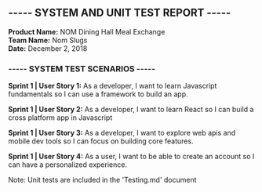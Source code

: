 ## ----- SYSTEM AND UNIT TEST REPORT -----
**Product Name:** NOM Dining Hall Meal Exchange  
**Team Name:** Nom Slugs  
**Date:** December 2, 2018  


### ----- SYSTEM TEST SCENARIOS -----

**Sprint 1 | User Story 1:** As a developer, I want to learn Javascript fundamentals so I can use a framework to build an app.

**Sprint 1 | User Story 2:** As a developer, I want to learn React so I can build a cross platform app in Javascript

**Sprint 1 | User Story 3:** As a developer, I want to explore web apis and mobile dev tools so I can focus on building core features.

**Sprint 1 | User Story 4:** As a user, I want to be able to create an account so I can have a personalized experience.




Note: Unit tests are included in the 'Testing.md' document



